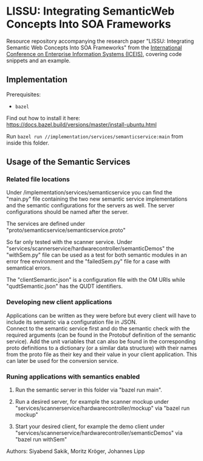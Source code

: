 # LISSU: Integrating SemanticWeb Concepts Into SOA Frameworks
Resource repository accompanying the research paper "LISSU: Integrating Semantic Web Concepts Into SOA Frameworks" from the [International Conference on Enterprise Information Systems (ICEIS)](http://www.iceis.org/), covering code snippets and an example.

## Implementation

Prerequisites:
- `bazel`

Find out how to install it here: https://docs.bazel.build/versions/master/install-ubuntu.html

Run `bazel run //implementation/services/semanticservice:main` from inside this folder.



## Usage of the Semantic Services 

### Related file locations
Under /implementation/services/semanticservice you can find the "main.py" file containing the two new semantic service implementations and the semantic configurations for the servers as well. The server configurations should be named after the server. 

The services are defined under "proto/semanticservice/semanticservice.proto"  

So far only tested with the scanner service. Under "services/scannerservice/hardwarecontroller/semanticDemos" the "withSem.py" file can be used as a test for both semantic modules in an error free environment and the "failedSem.py" file for a case with semantical errors. 

The "clientSemantic.json" is a configuration file with the OM URIs while "qudtSemantic.json" has the QUDT identifiers. 

### Developing new client applications 
Applications can be written as they were before but every client will have to include its semantic via a configuration file in JSON.  
Connect to the semantic service first and do the semantic check with the required arguments (can be found in the Protobuf definition of the semantic service). 
Add the unit variables that can also be found in the corresponding proto definitions to a dictionary (or a similar data structure) with their names from the proto file as their key and their value in your client application. This can later be used for the conversion service. 

### Runing applications with semantics enabled 
1) Run the semantic server in this folder via "bazel run main".  

2) Run a desired server, for example the scanner mockup under "services/scannerservice/hardwarecontroller/mockup" via "bazel run mockup" 

3) Start your desired client, for example the demo client under "services/scannerservice/hardwarecontroller/semanticDemos" via "bazel run withSem" 

Authors: Siyabend Sakik, Moritz Kröger, Johannes Lipp
